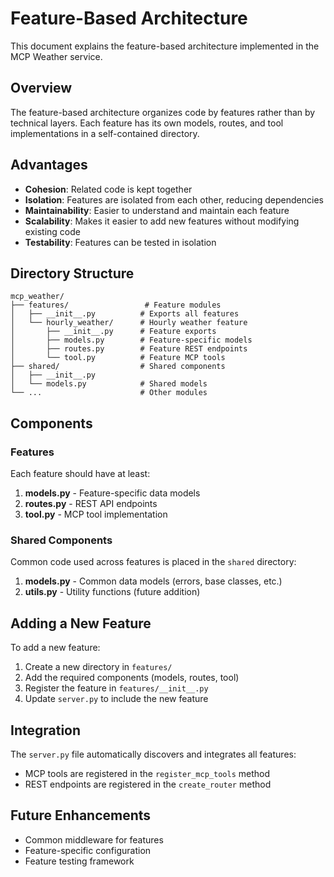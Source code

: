 # Feature-Based Architecture

This document explains the feature-based architecture implemented in the MCP Weather service.

## Overview

The feature-based architecture organizes code by features rather than by technical layers.
Each feature has its own models, routes, and tool implementations in a self-contained directory.

## Advantages

- **Cohesion**: Related code is kept together
- **Isolation**: Features are isolated from each other, reducing dependencies
- **Maintainability**: Easier to understand and maintain each feature
- **Scalability**: Makes it easier to add new features without modifying existing code
- **Testability**: Features can be tested in isolation

## Directory Structure

```
mcp_weather/
├── features/                 # Feature modules
│   ├── __init__.py          # Exports all features
│   └── hourly_weather/      # Hourly weather feature
│       ├── __init__.py      # Feature exports
│       ├── models.py        # Feature-specific models
│       ├── routes.py        # Feature REST endpoints
│       └── tool.py          # Feature MCP tools
├── shared/                  # Shared components
│   ├── __init__.py
│   └── models.py            # Shared models
└── ...                      # Other modules
```

## Components

### Features

Each feature should have at least:

1. **models.py** - Feature-specific data models
2. **routes.py** - REST API endpoints
3. **tool.py** - MCP tool implementation

### Shared Components

Common code used across features is placed in the `shared` directory:

1. **models.py** - Common data models (errors, base classes, etc.)
2. **utils.py** - Utility functions (future addition)

## Adding a New Feature

To add a new feature:

1. Create a new directory in `features/`
2. Add the required components (models, routes, tool)
3. Register the feature in `features/__init__.py`
4. Update `server.py` to include the new feature

## Integration

The `server.py` file automatically discovers and integrates all features:
- MCP tools are registered in the `register_mcp_tools` method
- REST endpoints are registered in the `create_router` method

## Future Enhancements

- Common middleware for features
- Feature-specific configuration
- Feature testing framework